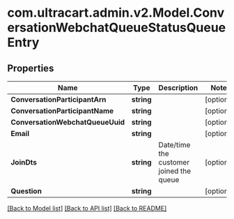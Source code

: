 # com.ultracart.admin.v2.Model.ConversationWebchatQueueStatusQueueEntry
## Properties

Name | Type | Description | Notes
------------ | ------------- | ------------- | -------------
**ConversationParticipantArn** | **string** |  | [optional] 
**ConversationParticipantName** | **string** |  | [optional] 
**ConversationWebchatQueueUuid** | **string** |  | [optional] 
**Email** | **string** |  | [optional] 
**JoinDts** | **string** | Date/time the customer joined the queue | [optional] 
**Question** | **string** |  | [optional] 


[[Back to Model list]](../README.md#documentation-for-models) [[Back to API list]](../README.md#documentation-for-api-endpoints) [[Back to README]](../README.md)

